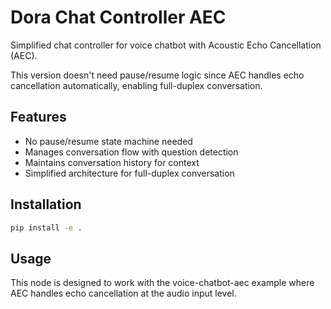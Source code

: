 # Dora Chat Controller AEC

Simplified chat controller for voice chatbot with Acoustic Echo Cancellation (AEC).

This version doesn't need pause/resume logic since AEC handles echo cancellation automatically, enabling full-duplex conversation.

## Features

- No pause/resume state machine needed
- Manages conversation flow with question detection
- Maintains conversation history for context
- Simplified architecture for full-duplex conversation

## Installation

```bash
pip install -e .
```

## Usage

This node is designed to work with the voice-chatbot-aec example where AEC handles echo cancellation at the audio input level.